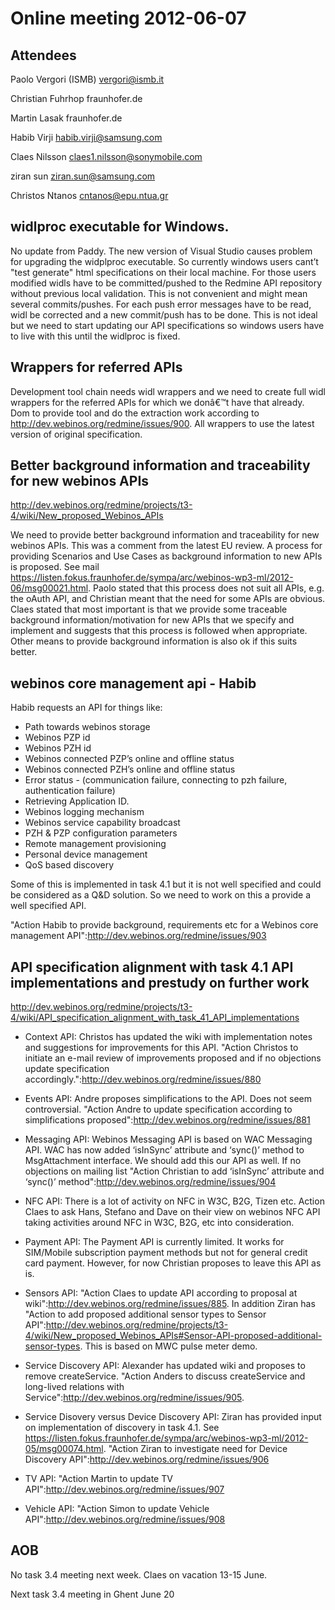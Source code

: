 Online meeting 2012-06-07
=========================

Attendees
---------

Paolo Vergori (ISMB) vergori@ismb.it

Christian Fuhrhop fraunhofer.de

Martin Lasak fraunhofer.de

Habib Virji habib.virji@samsung.com

Claes Nilsson claes1.nilsson@sonymobile.com

ziran sun ziran.sun@samsung.com

Christos Ntanos cntanos@epu.ntua.gr

widlproc executable for Windows.
--------------------------------

No update from Paddy. The new version of Visual Studio causes problem for upgrading the widplproc executable. So currently windows users cant’t "test generate" html specifications on their local machine. For those users modified widls have to be committed/pushed to the Redmine API repository without previous local validation. This is not convenient and might mean several commits/pushes. For each push error messages have to be read, widl be corrected and a new commit/push has to be done. This is not ideal but we need to start updating our API specifications so windows users have to live with this until the widlproc is fixed.

Wrappers for referred APIs
--------------------------

Development tool chain needs widl wrappers and we need to create full widl wrappers for the referred APIs for which we donâ€™t have that already. Dom to provide tool and do the extraction work according to http://dev.webinos.org/redmine/issues/900. All wrappers to use the latest version of original specification.

Better background information and traceability for new webinos APIs
-------------------------------------------------------------------

http://dev.webinos.org/redmine/projects/t3-4/wiki/New_proposed_Webinos_APIs

We need to provide better background information and traceability for new webinos APIs. This was a comment from the latest EU review. A process for providing Scenarios and Use Cases as background information to new APIs is proposed. See mail https://listen.fokus.fraunhofer.de/sympa/arc/webinos-wp3-ml/2012-06/msg00021.html. Paolo stated that this process does not suit all APIs, e.g. the oAuth API, and Christian meant that the need for some APIs are obvious. Claes stated that most important is that we provide some traceable background information/motivation for new APIs that we specify and implement and suggests that this process is followed when appropriate. Other means to provide background information is also ok if this suits better.

webinos core management api - Habib
-----------------------------------

Habib requests an API for things like:

-   Path towards webinos storage
-   Webinos PZP id
-   Webinos PZH id
-   Webinos connected PZP’s online and offline status
-   Webinos connected PZH’s online and offline status
-   Error status - (communication failure, connecting to pzh failure, authentication failure)
-   Retrieving Application ID.
-   Webinos logging mechanism
-   Webinos service capability broadcast
-   PZH & PZP configuration parameters
-   Remote management provisioning
-   Personal device management
-   QoS based discovery

Some of this is implemented in task 4.1 but it is not well specified and could be considered as a Q&D solution. So we need to work on this a provide a well specified API.

"Action Habib to provide background, requirements etc for a Webinos core management API":http://dev.webinos.org/redmine/issues/903

API specification alignment with task 4.1 API implementations and prestudy on further work
------------------------------------------------------------------------------------------

http://dev.webinos.org/redmine/projects/t3-4/wiki/API_specification_alignment_with_task_41_API_implementations

-   Context API: Christos has updated the wiki with implementation notes and suggestions for improvements for this API. "Action Christos to initiate an e-mail review of improvements proposed and if no objections update specification accordingly.":http://dev.webinos.org/redmine/issues/880

-   Events API: Andre proposes simplifications to the API. Does not seem controversial. "Action Andre to update specification according to simplifications proposed":http://dev.webinos.org/redmine/issues/881

-   Messaging API: Webinos Messaging API is based on WAC Messaging API. WAC has now added ‘isInSync’ attribute and ‘sync()’ method to MsgAttachment interface. We should add this our API as well. If no objections on mailing list "Action Christian to add ‘isInSync’ attribute and ‘sync()’ method":http://dev.webinos.org/redmine/issues/904

-   NFC API: There is a lot of activity on NFC in W3C, B2G, Tizen etc. Action Claes to ask Hans, Stefano and Dave on their view on webinos NFC API taking activities around NFC in W3C, B2G, etc into consideration.

-   Payment API: The Payment API is currently limited. It works for SIM/Mobile subscription payment methods but not for general credit card payment. However, for now Christian proposes to leave this API as is.

-   Sensors API: "Action Claes to update API according to proposal at wiki":http://dev.webinos.org/redmine/issues/885. In addition Ziran has "Action to add proposed additional sensor types to Sensor API":http://dev.webinos.org/redmine/projects/t3-4/wiki/New_proposed_Webinos_APIs#Sensor-API-proposed-additional-sensor-types. This is based on MWC pulse meter demo.

-   Service Discovery API: Alexander has updated wiki and proposes to remove createService. "Action Anders to discuss createService and long-lived relations with Service":http://dev.webinos.org/redmine/issues/905.

-   Service Disovery versus Device Discovery API: Ziran has provided input on implementation of discovery in task 4.1. See https://listen.fokus.fraunhofer.de/sympa/arc/webinos-wp3-ml/2012-05/msg00074.html. "Action Ziran to investigate need for Device Discovery API":http://dev.webinos.org/redmine/issues/906

-   TV API: "Action Martin to update TV API":http://dev.webinos.org/redmine/issues/907

-   Vehicle API: "Action Simon to update Vehicle API":http://dev.webinos.org/redmine/issues/908

AOB
---

No task 3.4 meeting next week. Claes on vacation 13-15 June.

Next task 3.4 meeting in Ghent June 20

